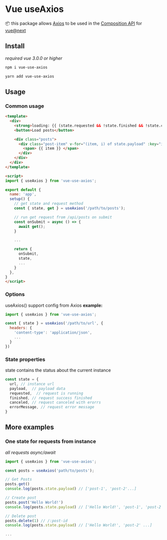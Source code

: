 # Vue useAxios
📦 this package allows [Axios](https://github.com/axios/axios) to be used in the [Composition API](https://composition-api.vuejs.org/#code-organization) for [vue@next](https://v3.vuejs.org/)

## Install
*required vue 3.0.0 or higher*
```bash
npm i vue-use-axios

yarn add vue-use-axios  
```

## Usage

### Common usage
```html
<template>
  <div>
    <strong>loading: {{ (state.requested && !state.finished && !state.canceled) ? 'true' : 'false' }}</strong>
    <button>Load posts</button>

    <div class="posts">
      <div class="post-item" v-for="(item, i) of state.payload" :key="i">
        <span> {{ item }} </span>
      </div>
    </div>
  </div>
</template>

<script>
import { useAxios } from 'vue-use-axios';

export default {
  name: 'app',
  setup() {
    // get state and request method
    const { state, get } = useAxios('/path/to/posts');

    // run get request from /api/posts on submit
    const onSubmit = async () => {
      await get();
    }

    ...

    return {
      onSubmit,
      state,
      ...
    }
  },
}
</script>
```
### Options

useAxios() support config from Axios
**example:**
```js
import { useAxios } from 'vue-use-axios';

const { state } = useAxios('/path/to/url', {
  headers: {
    'content-type': 'application/json',
    ...
  }
})

```


### State properties
state contains the status about the current instance
```js
const state = {
  url, // instance url
  payload,  // payload data
  requested,  // request is running
  finished, // request success finished
  canceled, // request canceled with erorrs
  errorMessage, // request error message
}
```

## More examples

### One state for requests from instance
*all requests async/await*
```js
import { useAxios } from 'vue-use-axios';

const posts = useAxios('path/to/posts');

// Get Posts
posts.get()
console.log(posts.state.payload) // ['post-1', 'post-2'...]

// Create post
posts.post('Hello World!')
console.log(posts.state.payload) // ['Hello World!', 'post-1', 'post-2' ...]

// Delete post
posts.delete(1) // /:post-id
console.log(posts.state.payload) // ['Hello World!', 'post-2' ...]

...

```